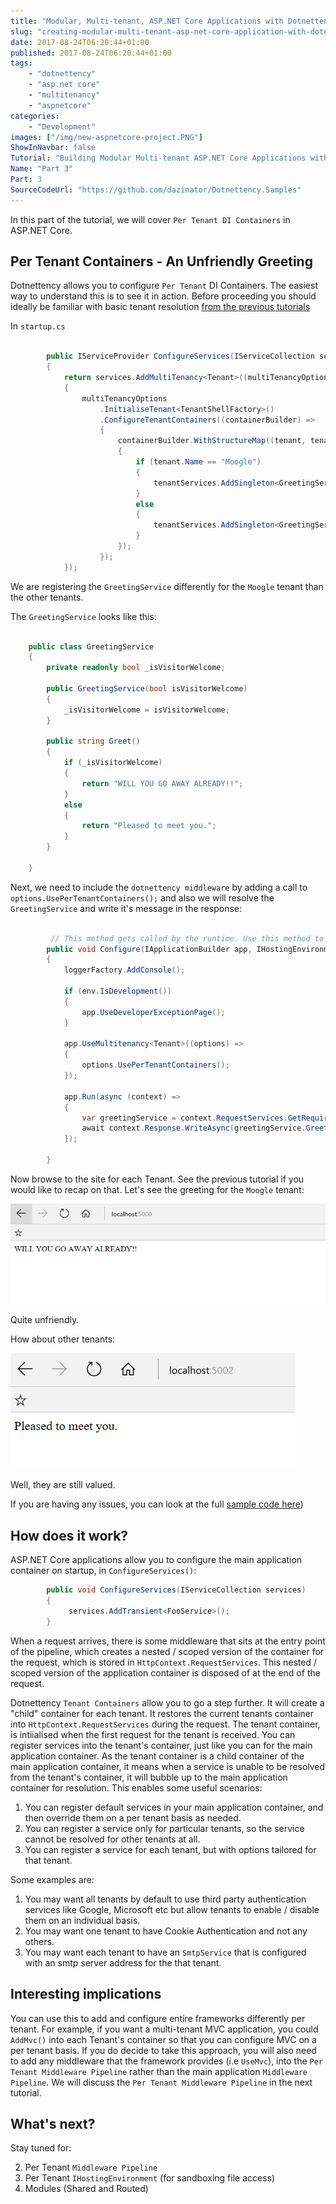 ```yaml
---
title: "Modular, Multi-tenant, ASP.NET Core Applications with Dotnettency - Part 3"
slug: "creating-modular-multi-tenant-asp-net-core-application-with-dotnettency-part-3"
date: 2017-08-24T06:20:44+01:00
published: 2017-08-24T06:20:44+01:00
tags: 
    - "dotnettency"
    - "asp.net core"
    - "multitenancy" 
    - "aspnetcore"
categories:
    - "Development"
images: ["/img/new-aspnetcore-project.PNG"]
ShowInNavbar: false
Tutorial: "Building Modular Multi-tenant ASP.NET Core Applications with Dotnettency"
Name: "Part 3"
Part: 3
SourceCodeUrl: "https://github.com/dazinator/Dotnettency.Samples"
---
```


In this part of the tutorial, we will cover `Per Tenant DI Containers` in ASP.NET Core.
<!--more--> 

## Per Tenant Containers - An Unfriendly Greeting

Dotnettency allows you to configure `Per Tenant` DI Containers. The easiest way to understand this is to see it in action. Before proceeding you should ideally be familiar with basic tenant resolution [from the previous tutorials](/tutorials#creating-modular-multi-tenant-asp-net-core-application-with-dotnettency)

In `startup.cs`

```csharp

        public IServiceProvider ConfigureServices(IServiceCollection services)
        {
            return services.AddMultiTenancy<Tenant>((multiTenancyOptions) =>
            {
                multiTenancyOptions
                    .InitialiseTenant<TenantShellFactory>()
                    .ConfigureTenantContainers((containerBuilder) =>
                    {
                        containerBuilder.WithStructureMap((tenant, tenantServices) =>
                        {
                            if (tenant.Name == "Moogle")
                            {
                                tenantServices.AddSingleton<GreetingService>(new GreetingService(true));
                            }
                            else
                            {
                                tenantServices.AddSingleton<GreetingService>(new GreetingService(false));
                            }
                        });
                    });
            });

```

We are registering the `GreetingService` differently for the `Moogle` tenant than the other tenants.

The `GreetingService` looks like this:

```csharp

    public class GreetingService
    {
        private readonly bool _isVisitorWelcome;

        public GreetingService(bool isVisitorWelcome)
        {
            _isVisitorWelcome = isVisitorWelcome;
        }

        public string Greet()
        {
            if (_isVisitorWelcome)
            {
                return "WILL YOU GO AWAY ALREADY!!";
            }
            else
            {
                return "Pleased to meet you.";
            }
        }

    }

```

Next, we need to include the `dotnettency middleware` by adding a call to `options.UsePerTenantContainers();` and also we will resolve the `GreetingService` and write it's message in the response:

```csharp

         // This method gets called by the runtime. Use this method to configure the HTTP request pipeline.
        public void Configure(IApplicationBuilder app, IHostingEnvironment env, ILoggerFactory loggerFactory)
        {
            loggerFactory.AddConsole();

            if (env.IsDevelopment())
            {
                app.UseDeveloperExceptionPage();
            }

            app.UseMultitenancy<Tenant>((options) =>
            {
                options.UsePerTenantContainers();
            });

            app.Run(async (context) =>
            {
                var greetingService = context.RequestServices.GetRequiredService<GreetingService>();
                await context.Response.WriteAsync(greetingService.Greet());
            });

        }

```

Now browse to the site for each Tenant. See the previous tutorial if you would like to recap on that. Let's see the greeting for the `Moogle` tenant:

![dotnettencygreetingmoogle.PNG](/img/dotnettencygreetingmoogle.PNG)

Quite unfriendly.

How about other tenants:

![dotnettencygreetinggicrosoft.PNG](/img/dotnettencygreetinggicrosoft.PNG)

Well, they are still valued.

If you are having any issues, you can look at the full [sample code here](https://github.com/dazinator/Dotnettency.Samples))

## How does it work?

ASP.NET Core applications allow you to configure the main application container on startup, in `ConfigureServices()`:

```csharp
        public void ConfigureServices(IServiceCollection services)
        {
             services.AddTransient<FooService>();
        }

```

When a request arrives, there is some middleware that sits at the entry point of the pipeline, which creates a nested / scoped version of the container for the request, which is stored in `HttpContext.RequestServices`. This nested / scoped version of the application container is disposed of at the end of the request.

Dotnettency `Tenant Containers` allow you to go a step further. It will create a "child" container for each tenant. It restores the current tenants container into `HttpContext.RequestServices` during the request. The tenant container, is intiialised when the first request for the tenant is received. You can register services into the tenant's container, just like you can for the main application container. As the tenant container is a child container of the main application container, it means when a service is unable to be resolved from the tenant's container, it will bubble up to the main application container for resolution. This enables some useful scenarios:

1. You can register default services in your main application container, and then override them on a per tenant basis as needed.
2. You can register a service only for particular tenants, so the service cannot be resolved for other tenants at all.
3. You can register a service for each tenant, but with options tailored for that tenant.

Some examples are:

1. You may want all tenants by default to use third party authentication services like Google, Microsoft etc but allow tenants to enable / disable them on an individual basis.
2. You may want one tenant to have Cookie Authentication and not any others. 
3. You may want each tenant to have an `SmtpService` that is configured with an smtp server address for the that tenant.

## Interesting implications

You can use this to add and configure entire frameworks differently per tenant. For example, if you want a multi-tenant MVC application, you could `AddMvc()` into each Tenant's container so that you can configure MVC on a per tenant basis. If you do decide to take this approach, you will also need to add any middleware that the framework provides (i.e `UseMvc`), into the `Per Tenant Middleware Pipeline` rather than the main application `Middleware Pipeline`. We will discuss the `Per Tenant Middleware Pipeline` in the next tutorial.

## What's next?

Stay tuned for:

2. Per Tenant `Middleware Pipeline`
3. Per Tenant `IHostingEnvironment` (for sandboxing file access)
4. Modules (Shared and Routed)